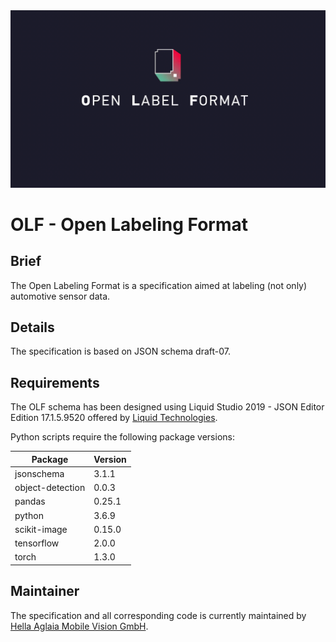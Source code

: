 <img src="https://github.com/hagl-external/OpenLabelingFormat/blob/master/Resources/olf_logo.gif" width="640" />

# OLF - Open Labeling Format
## Brief
The Open Labeling Format is a specification aimed at labeling (not only) automotive sensor data.

## Details
The specification is based on JSON schema draft-07.

## Requirements
The OLF schema has been designed using Liquid Studio 2019 - JSON Editor Edition 17.1.5.9520 offered by [Liquid Technologies](https://www.liquid-technologies.com).

Python scripts require the following package versions:

|Package|Version|
|--|--|
|jsonschema|3.1.1|
|object-detection|0.0.3|
|pandas|0.25.1|
|python|3.6.9|
|scikit-image|0.15.0|
|tensorflow|2.0.0|
|torch|1.3.0|

## Maintainer
The specification and all corresponding code is currently maintained by [Hella Aglaia Mobile Vision GmbH](https://www.aglaia-gmbh.de).
